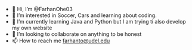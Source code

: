 - 👋 Hi, I’m @FarhanOhe03
- 👀 I’m interested in Soccer, Cars and learning about coding.
- 🌱 I’m currently learning Java and Python but I am trying ti also develop my own website
- 💞️ I’m looking to collaborate on anything to be honest
- 📫 How to reach me farhanto@udel.edu

<!---
FarhanOhe03/FarhanOhe03 is a ✨ special ✨ repository because its `README.md` (this file) appears on your GitHub profile.
You can click the Preview link to take a look at your changes.
--->
